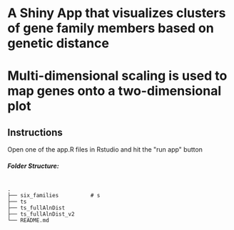# A Shiny App that visualizes clusters of gene family members based on genetic distance
# Multi-dimensional scaling is used to map genes onto a two-dimensional plot

## Instructions
Open one of the app.R files in Rstudio and hit the "run app" button

##### Folder Structure:
```

.
├── six_families          # s
├── ts
├── ts_fullAlnDist
├── ts_fullAlnDist_v2
└── README.md

